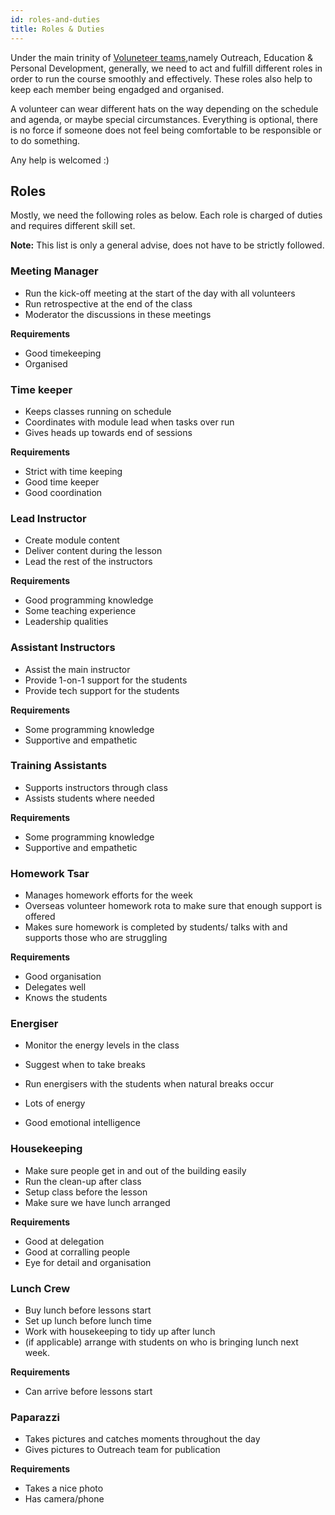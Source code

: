 ```yaml
---
id: roles-and-duties
title: Roles & Duties
---
```


Under the main trinity of [Voluneteer teams](volunteers/teams.md),namely Outreach, Education & Personal Development,
generally, we need to act and fulfill different roles in order to run the course smoothly and effectively.
These roles also help to keep each member being engadged and organised.

A volunteer can wear different hats on the way depending on the schedule and agenda, or maybe special circumstances.
Everything is optional, there is no force if someone does not feel being comfortable to be responsible or to do something.

Any help is welcomed :) 

## Roles
Mostly, we need the following roles as below.
Each role is charged of duties and requires different skill set.

**Note:** This list is only a general advise, does not have to be strictly followed.

### Meeting Manager
 - Run the kick-off meeting at the start of the day with all volunteers
 - Run retrospective at the end of the class
 - Moderator the discussions in these meetings

**Requirements**
 - Good timekeeping
 - Organised

### Time keeper
 - Keeps classes running on schedule
 - Coordinates with module lead when tasks over run
 - Gives heads up towards end of sessions

**Requirements**
 - Strict with time keeping
 - Good time keeper
 - Good coordination

### Lead Instructor
 - Create module content
 - Deliver content during the lesson
 - Lead the rest of the instructors

**Requirements**
 - Good programming knowledge
 - Some teaching experience
 - Leadership qualities

### Assistant Instructors
 - Assist the main instructor
 - Provide 1-on-1 support for the students
 - Provide tech support for the students

**Requirements**
 - Some programming knowledge
 - Supportive and empathetic

### Training Assistants
 - Supports instructors through class 
 - Assists students where needed

**Requirements**
 - Some programming knowledge
 - Supportive and empathetic

### Homework Tsar
 - Manages homework efforts for the week
 - Overseas volunteer homework rota to make sure that enough support is offered
 - Makes sure homework is completed by students/ talks with and supports those who are struggling

**Requirements**
 - Good organisation
 - Delegates well
 - Knows the students

### Energiser
 - Monitor the energy levels in the class
 - Suggest when to take breaks 
 - Run energisers with the students when natural breaks occur

 - Lots of energy
 - Good emotional intelligence

### Housekeeping
 - Make sure people get in and out of the building easily
 - Run the clean-up after class
 - Setup class before the lesson
 - Make sure we have lunch arranged

**Requirements**
 - Good at delegation
 - Good at corralling people
 - Eye for detail and organisation

### Lunch Crew
 - Buy lunch before lessons start
 - Set up lunch before lunch time	
 - Work with housekeeping to tidy up after lunch
 - (if applicable) arrange with students on who is bringing lunch next week.

**Requirements**
 - Can arrive before lessons start

### Paparazzi
 - Takes pictures and catches moments throughout the day
 - Gives pictures to Outreach team for publication

**Requirements**
 - Takes a nice photo
 - Has camera/phone
